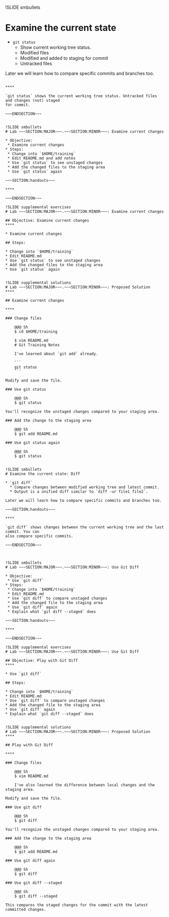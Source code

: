 !SLIDE smbullets
# Examine the current state

* `git status`
  * Show current working tree status.
  * Modified files
  * Modified and added to staging for commit
  * Untracked files

Later we will learn how to compare specific commits and branches too.

~~~SECTION:handouts~~~

****

`git status` shows the current working tree status. Untracked files and changes (not) staged
for commit.

~~~ENDSECTION~~~


!SLIDE smbullets
# Lab ~~~SECTION:MAJOR~~~.~~~SECTION:MINOR~~~: Examine current changes

* Objective:
 * Examine current changes
* Steps:
 * Change into `$HOME/training`
 * Edit README.md and add notes
 * Use `git status` to see unstaged changes
 * Add the changed files to the staging area
 * Use `git status` again

~~~SECTION:handouts~~~

****

~~~ENDSECTION~~~

!SLIDE supplemental exercises
# Lab ~~~SECTION:MAJOR~~~.~~~SECTION:MINOR~~~: Examine current changes

## Objective: Examine current changes
****

* Examine current changes

## Steps:

* Change into `$HOME/training`
* Edit README.md
* Use `git status` to see unstaged changes
* Add the changed files to the staging area
* Use `git status` again


!SLIDE supplemental solutions
# Lab ~~~SECTION:MAJOR~~~.~~~SECTION:MINOR~~~: Proposed Solution
****

## Examine current changes

****

### Change files

    @@@ Sh
    $ cd $HOME/training

    $ vim README.md
    # Git Training Notes

    I've learned about `git add` already.

    ```
    git status
    ```

Modify and save the file.

### Use git status

    @@@ Sh
    $ git status

You'll recognize the unstaged changes compared to your staging area.

### Add the change to the staging area

    @@@ Sh
    $ git add README.md

### Use git status again

    @@@ Sh
    $ git status


!SLIDE smbullets
# Examine the current state: Diff

* `git diff`
  * Compare changes between modified working tree and latest commit.
  * Output is a unified diff similar to `diff -ur file1 file2`.

Later we will learn how to compare specific commits and branches too.

~~~SECTION:handouts~~~

****

`git diff` shows changes between the current working tree and the last commit. You can
also compare specific commits.

~~~ENDSECTION~~~



!SLIDE smbullets
# Lab ~~~SECTION:MAJOR~~~.~~~SECTION:MINOR~~~: Use Git Diff

* Objective:
 * Use `git diff`
* Steps:
 * Change into `$HOME/training`
 * Edit README.md
 * Use `git diff` to compare unstaged changes
 * Add the changed file to the staging area
 * Use `git diff` again
 * Explain what `git diff --staged` does

~~~SECTION:handouts~~~

****

~~~ENDSECTION~~~

!SLIDE supplemental exercises
# Lab ~~~SECTION:MAJOR~~~.~~~SECTION:MINOR~~~: Use Git Diff

## Objective: Play with Git Diff
****

* Use `git diff`

## Steps:

* Change into `$HOME/training`
* Edit README.md
* Use `git diff` to compare unstaged changes
* Add the changed file to the staging area
* Use `git diff` again
* Explain what `git diff --staged` does


!SLIDE supplemental solutions
# Lab ~~~SECTION:MAJOR~~~.~~~SECTION:MINOR~~~: Proposed Solution
****

## Play with Git Diff

****

### Change files

    @@@ Sh
    $ vim README.md

    I've also learned the difference between local changes and the staging area.

Modify and save the file.

### Use git diff

    @@@ Sh
    $ git diff

You'll recognize the unstaged changes compared to your staging area.

### Add the change to the staging area

    @@@ Sh
    $ git add README.md

### Use git diff again

    @@@ Sh
    $ git diff

### Use git diff --staged

    @@@ Sh
    $ git diff --staged

This compares the staged changes for the commit with the latest committed changes.
